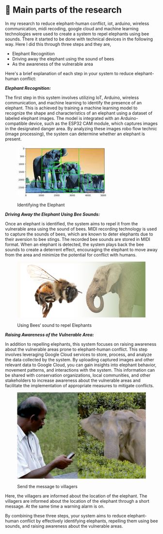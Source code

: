 # 🦣 Main parts of the research

In my research to reduce elephant-human conflict, iot, arduino, wireless communication, midi recoding, google cloud and machine learning technologies were used to create a system to repel elephants using bee sounds. There it started to be done with technical devices in the following way. Here I did this through three steps and they are,

* Elephant Recognition
* Driving away the elephant using the sound of bees
* As the awareness of the vulnerable area

Here's a brief explanation of each step in your system to reduce elephant-human conflict:

_**Elephant Recognition:**_

The first step in this system involves utilizing IoT, Arduino, wireless communication, and machine learning to identify the presence of an elephant. This is achieved by training a machine learning model to recognize the shape and characteristics of an elephant using a dataset of labeled elephant images. The model is integrated with an Arduino-compatible device, such as the ESP32 CAM module, which captures images in the designated danger area. By analyzing these images robo flow technic (image processing), the system can determine whether an elephant is present.&#x20;



<figure><img src="../../../.gitbook/assets/images (2).jfif" alt=""><figcaption><p>Identifying the Elephant</p></figcaption></figure>

_**Driving Away the Elephant Using Bee Sounds:**_

Once an elephant is identified, the system aims to repel it from the vulnerable area using the sound of bees. MIDI recording technology is used to capture the sounds of bees, which are known to deter elephants due to their aversion to bee stings. The recorded bee sounds are stored in MIDI format. When an elephant is detected, the system plays back the bee sounds to create a deterrent effect, encouraging the elephant to move away from the area and minimize the potential for conflict with humans.



<figure><img src="../../../.gitbook/assets/elephamt.png" alt=""><figcaption><p>Using Bees‘ sound to repel Elephants</p></figcaption></figure>

_**Raising Awareness of the Vulnerable Area:**_

In addition to repelling elephants, this system focuses on raising awareness about the vulnerable areas prone to elephant-human conflict. This step involves leveraging Google Cloud services to store, process, and analyze the data collected by the system. By uploading captured images and other relevant data to Google Cloud, you can gain insights into elephant behavior, movement patterns, and interactions with the system. This information can be shared with conservation organizations, local communities, and other stakeholders to increase awareness about the vulnerable areas and facilitate the implementation of appropriate measures to mitigate conflicts.



<figure><img src="../../../.gitbook/assets/00000151-ea0a-db6c-a9f9-fbfe9c5b0000_3x2.jpg" alt=""><figcaption><p>Send the message to villagers</p></figcaption></figure>

Here, the villagers are informed about the location of the elephant. The villagers are informed about the location of the elephant through a short message. At the same time a warning alarm is on.

By combining these three steps, your system aims to reduce elephant-human conflict by effectively identifying elephants, repelling them using bee sounds, and raising awareness about the vulnerable areas.
